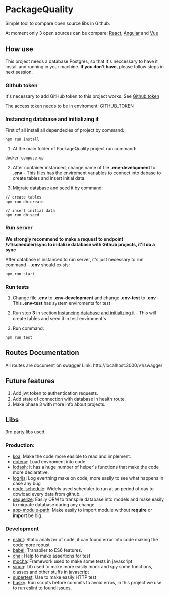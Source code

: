 # PackageQuality
Simple tool to compare open source libs in Github.

At moment only 3 open sources can be compare: [React](https://github.com/facebook/react), [Angular](https://github.com/angular/angular) and [Vue](https://github.com/vuejs/vue)

## How use
This project needs a database Postgres, so that It's neccessary to have it install and running in your machine. **If you don't have**, please follow steps in next session.

### Github token

It's necessary to add GitHub token to this project works. See [Github token](https://docs.github.com/pt/github/authenticating-to-github/creating-a-personal-access-token) 

The access token needs to be in enviroment: GITHUB_TOKEN

### Instancing database and initializing it

First of all install all dependecies of project by command:
```
npm run install
```

1. At the main folder of PackageQuality project run command:
```
docker-compose up
```

2. After container instanced, change name of file **.env-development** to **.env** - This files has the enviroment variables to connect into dabase to create tables and insert initial data.

3. Migrate database and seed it by command:
```
// create tables
npm run db:create

// insert initial data
npm run db:seed
```

### Run server

**We strongly recommend to make a request to endpoint /v1/scheduler/sync to initalize database with Github projects, it'll do a sync**

After database is instanced to run server, it's just necessary to run command - **.env** should exists:
```
npm run start
```
### Run tests

1. Change file **.env** to **.env-development** and change **.env-test** to **.env** - This **.env-test** has system enviroments for test

2. Run step __3__ in section [Instancing database and initializing it](README.md) - This will create tables and seed it in test enviroment's

3. Run command:
```
npm run test
```

## Routes Documentation
All routes are document on swagger
Link: http://localhost:3000/v1/swagger

## Future features

1. Add jwt token to authentication requests.
2. Add state of connection with database in health route.
3. Make phase 3 with more info about projects.

## Libs

3rd party libs used.

### Production:
- [koa](https://koajs.com/): Make the code more easible to read and implement.
- [dotenv](https://www.npmjs.com/package/dotenv): Load enviroment into code
- [lodash](https://lodash.com/docs/4.17.15): It has a huge number of helper's functions that make the code more declarative.
- [log4js](https://www.npmjs.com/package/log4js): Log everthing make on code, more easily to see what happens in case any bug
- [node-schedule](https://www.npmjs.com/package/node-schedule): Widely used scheduler to run at an period of day to dowload every data from github.
- [sequelize](https://sequelize.org/): Easily ORM to transpile database into models and make easily to migrate database during any change
- [app-module-path](https://www.npmjs.com/package/app-module-path): Make easily to import module without **require** or **import** be big.

### Development
- [eslint](https://eslint.org/): Static analyzer of code, it can found error into code making the code more robust
- [babel](https://www.npmjs.com/package/@babel/node): Transpiler to ES6 features.
- [chai](https://www.chaijs.com/): Help to make assertions for test
- [mocha](https://mochajs.org/): Framework used to make some tests in javascript.
- [sinon](https://sinonjs.org/): Lib used to make more easily mock and spy some functions, classes and other stuffs in javascript
- [supertest](https://www.npmjs.com/package/supertest): Use to make easily HTTP test
- [husky](https://www.npmjs.com/package/husky): Run scripts before commits to avoid erros, in this project we use to run eslint to found issues.
